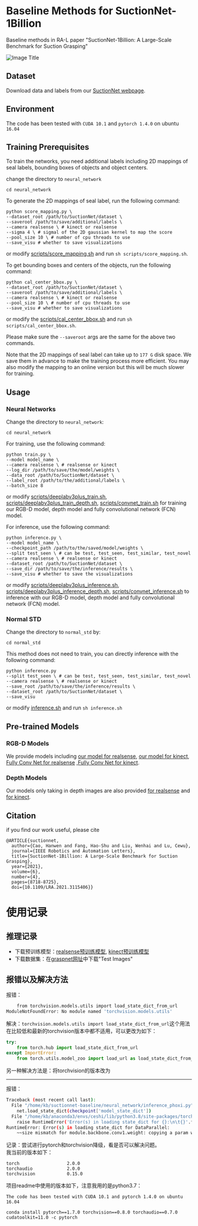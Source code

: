 # Baseline Methods for SuctionNet-1Billion

Baseline methods in RA-L paper "SuctionNet-1Billion:  A  Large-Scale  Benchmark  for  Suction  Grasping" 

![Image Title](https://github.com/graspnet/suctionnet-baseline/blob/master/framework3.jpg)

## Dataset

Download data and labels from our [SuctionNet webpage](https://graspnet.net/suction).

## Environment

The code has been tested with `CUDA 10.1` and `pytorch 1.4.0` on ubuntu `16.04`

## Training Prerequisites

To train the networks, you need additional labels including 2D mappings of seal labels, bounding boxes of objects and object centers.

change the directory to `neural_network`

```
cd neural_network
```

To generate the 2D mappings of seal label, run the following command:

```
python score_mapping.py \
--dataset_root /path/to/SuctionNet/dataset \
--saveroot /path/to/save/additional/labels \
--camera realsense \ # kinect or realsense
--sigma 4 \	# sigmal of the 2D gaussian kernel to map the score
--pool_size 10 \ # number of cpu threads to use
--save_visu # whether to save visualizations
```

or modify [scripts/score_mapping.sh](https://github.com/graspnet/suctionnet-baseline/blob/master/neural_network/scripts/score_mapping.sh) and run `sh scripts/score_mapping.sh`.

To get bounding boxes and centers of the objects, run the following command:

```
python cal_center_bbox.py \
--dataset_root /path/to/SuctionNet/dataset \
--saveroot /path/to/save/additional/labels \
--camera realsense \ # kinect or realsense
--pool_size 10 \ # number of cpu threads to use
--save_visu # whether to save visualizations
```

or modify the [scripts/cal_center_bbox.sh](https://github.com/graspnet/suctionnet-baseline/blob/master/neural_network/scripts/cal_center_bbox.sh) and run `sh scripts/cal_center_bbox.sh`.

Please make sure the `--saveroot` args are the same for the above two commands.

Note that the 2D mappings of seal label can take up to `177 G` disk space. We save them in advance to make the training process more efficient. You may also modify the mapping to an online version but this will be much slower for training.

## Usage

### Neural Networks

Change the directory to `neural_network`:

```
cd neural_network
```

For training, use the following command:

```
python train.py \
--model model_name \ 
--camera realsense \ # realsense or kinect
--log_dir /path/to/save/the/model/weights \
--data_root /path/to/SuctionNet/dataset \
--label_root /path/to/the/additional/labels \
--batch_size 8
```

or modify [scripts/deeplabv3plus_train.sh](https://github.com/graspnet/suctionnet-baseline/blob/master/neural_network/scripts/deeplabv3plus_train.sh), [scripts/deeplabv3plus_train_depth.sh](https://github.com/graspnet/suctionnet-baseline/blob/master/neural_network/scripts/deeplabv3plus_inference_depth.sh), [scripts/convnet_train.sh](https://github.com/graspnet/suctionnet-baseline/blob/master/neural_network/scripts/convnet_train.sh) for training our RGB-D model, depth model and fully convolutional network (FCN) model.

For inference, use the following command: 

```
python inference.py \
--model model_name \
--checkpoint_path /path/to/the/saved/model/weights \
--split test_seen \ # can be test, test_seen, test_similar, test_novel
--camera realsense \ # realsense or kinect
--dataset_root /path/to/SuctionNet/dataset \
--save_dir /path/to/save/the/inference/results \
--save_visu # whether to save the visualizations
```

or modify [scripts/deeplabv3plus_inference.sh](https://github.com/graspnet/suctionnet-baseline/blob/master/neural_network/scripts/deeplabv3plus_inference.sh), [scripts/deeplabv3plus_inference_depth.sh](https://github.com/graspnet/suctionnet-baseline/blob/master/neural_network/scripts/deeplabv3plus_inference_depth.sh), [scripts/convnet_inference.sh](https://github.com/graspnet/suctionnet-baseline/blob/master/neural_network/scripts/convnet_inference.sh) to inference with our RGB-D model, depth model and fully convolutional network (FCN) model.

### Normal STD

Change the directory to `normal_std` by:

```
cd normal_std
```

This method does not need to train, you can directly inference with the following command:

```
python inference.py 
--split test_seen \ # can be test, test_seen, test_similar, test_novel
--camera realsense \ # realsense or kinect
--save_root /path/to/save/the/inference/results \
--dataset_root /path/to/SuctionNet/dataset \
--save_visu
```

or modify [inference.sh](https://github.com/graspnet/suctionnet-baseline/blob/master/normal_std/inference.sh) and run `sh inference.sh`

## Pre-trained Models

### RGB-D Models

We provide models including [our model for realsense](https://drive.google.com/file/d/18TbctdhpNXEKLYDWFzI9cT1Wnhe-tn9h/view?usp=sharing), [our model for kinect](https://drive.google.com/file/d/1gOz_KmIugBGUtpcyHAgYO01T0h5ZqOl9/view?usp=sharing), [Fully Conv Net for realsense](https://drive.google.com/file/d/1hgYYIvw5Xy-r5C8IitKizswtuMV_EqPP/view?usp=sharing) ,[Fully Conv Net for kinect](https://drive.google.com/file/d/1A6K5EmItBuDaxrWyz5g8zSHY5Kw1_NnX/view?usp=sharing).

### Depth Models

Our models only taking in depth images are also provided [for realsense](https://drive.google.com/file/d/1q2W2AV663PNT4_TYo5zZtYxjenZJ7GAb/view?usp=sharing) and [for kinect](https://drive.google.com/file/d/1mAzFC9dlEDBuoHQp7JGTcTkKGSwFnVth/view?usp=sharing).

## Citation

if you find our work useful, please cite

```
@ARTICLE{suctionnet,
  author={Cao, Hanwen and Fang, Hao-Shu and Liu, Wenhai and Lu, Cewu},
  journal={IEEE Robotics and Automation Letters}, 
  title={SuctionNet-1Billion: A Large-Scale Benchmark for Suction Grasping}, 
  year={2021},
  volume={6},
  number={4},
  pages={8718-8725},
  doi={10.1109/LRA.2021.3115406}}
```


# 使用记录
## 推理记录
- 下载预训练模型：[realsense预训练模型](https://drive.google.com/file/d/1q2W2AV663PNT4_TYo5zZtYxjenZJ7GAb/view), [kinect预训练模型](https://drive.google.com/file/d/1mAzFC9dlEDBuoHQp7JGTcTkKGSwFnVth/view)
- 下载数据集：在[graspnet网址](https://graspnet.net/datasets.html)中下载"Test Images"

## 报错以及解决方法
报错：
```bash
    from torchvision.models.utils import load_state_dict_from_url
ModuleNotFoundError: No module named 'torchvision.models.utils'
```
解决：`torchvision.models.utils import load_state_dict_from_url`这个用法在比较低和最新的torchvision版本中都不适用，可以更改为如下：
```python
try:
    from torch.hub import load_state_dict_from_url
except ImportError:
    from torch.utils.model_zoo import load_url as load_state_dict_from_url
```
另一种解决方法是：将torchvision的版本改为

---

报错：
```bash
Traceback (most recent call last):
  File "/home/kb/suctionnet-baseline/neural_network/inference_phoxi.py", line 88, in <module>
    net.load_state_dict(checkpoint['model_state_dict'])
  File "/home/kb/anaconda3/envs/ceshi/lib/python3.8/site-packages/torch/nn/modules/module.py", line 2041, in load_state_dict
    raise RuntimeError('Error(s) in loading state_dict for {}:\n\t{}'.format(
RuntimeError: Error(s) in loading state_dict for DataParallel:
	~~size mismatch for module.backbone.conv1.weight: copying a param with shape torch.Size([64, 1, 7, 7]) from checkpoint, the shape in current model is torch.Size([64, 4, 7, 7]).~~
```

记录：尝试进行pytorch和torchvision降级，看是否可以解决问题。  \
我当前的版本如下：  
```buildoutcfg
torch                  2.0.0
torchaudio             2.0.0
torchvision            0.15.0
```
项目readme中使用的版本如下，注意我用的是python3.7：
```buildoutcfg
The code has been tested with CUDA 10.1 and pytorch 1.4.0 on ubuntu 16.04
```
```buildoutcfg
conda install pytorch==1.7.0 torchvision==0.8.0 torchaudio==0.7.0 cudatoolkit=11.0 -c pytorch
```